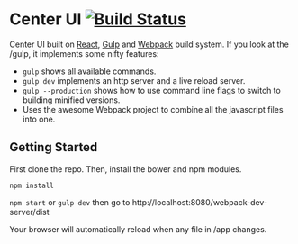 # Center UI [![Build Status][travis-image]][travis-url]

Center UI built on [React](http://facebook.github.io/react/), [Gulp](http://gulpjs.com/) and [Webpack](http://webpack.github.io/) build system. If you look at the /gulp, it implements some nifty features:

* `gulp` shows all available commands.
* `gulp dev` implements an http server and a live reload server.
* `gulp --production` shows how to use command line flags to switch to building minified versions.
* Uses the awesome Webpack project to combine all the javascript files into one.

## Getting Started
First clone the repo. Then, install the bower and npm modules.

```
npm install
```

`npm start` or `gulp dev` then go to http://localhost:8080/webpack-dev-server/dist

Your browser will automatically reload when any file in /app changes.

[travis-url]: https://travis-ci.org/ozone-development/center-ui
[travis-image]: https://travis-ci.org/ozone-development/center-ui.svg